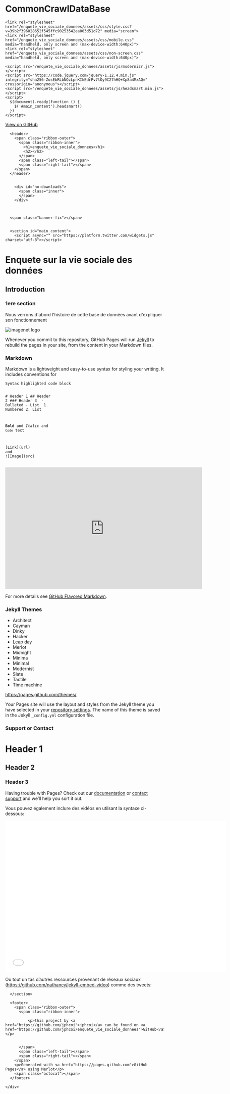 # CommonCrawlDataBase
<!DOCTYPE html>
<html lang="en-US">
  <head>
    <meta charset='utf-8'>
    <meta http-equiv="X-UA-Compatible" content="IE=edge">
    <meta name="viewport" content="width=640">

    <link rel="stylesheet" href="/enquete_vie_sociale_donnees/assets/css/style.css?v=39b2f396028652f545ffc90253542ea003d51d72" media="screen">
    <link rel="stylesheet" href="/enquete_vie_sociale_donnees/assets/css/mobile.css" media="handheld, only screen and (max-device-width:640px)">
    <link rel="stylesheet" href="/enquete_vie_sociale_donnees/assets/css/non-screen.css" media="handheld, only screen and (max-device-width:640px)">

    <script src="/enquete_vie_sociale_donnees/assets/js/modernizr.js"></script>
    <script src="https://code.jquery.com/jquery-1.12.4.min.js" integrity="sha256-ZosEbRLbNQzLpnKIkEdrPv7lOy9C27hHQ+Xp8a4MxAQ=" crossorigin="anonymous"></script>
    <script src="/enquete_vie_sociale_donnees/assets/js/headsmart.min.js"></script>
    <script>
      $(document).ready(function () {
        $('#main_content').headsmart()
      })
    </script>

<!-- Begin Jekyll SEO tag v2.8.0 -->
<title>enquete_vie_sociale_donnees</title>
<meta name="generator" content="Jekyll v3.9.3" />
<meta property="og:title" content="enquete_vie_sociale_donnees" />
<meta property="og:locale" content="en_US" />
<link rel="canonical" href="https://jphcoi.github.io/enquete_vie_sociale_donnees/" />
<meta property="og:url" content="https://jphcoi.github.io/enquete_vie_sociale_donnees/" />
<meta property="og:site_name" content="enquete_vie_sociale_donnees" />
<meta property="og:type" content="website" />
<meta name="twitter:card" content="summary" />
<meta property="twitter:title" content="enquete_vie_sociale_donnees" />
<script type="application/ld+json">
{"@context":"https://schema.org","@type":"WebSite","headline":"enquete_vie_sociale_donnees","name":"enquete_vie_sociale_donnees","url":"https://jphcoi.github.io/enquete_vie_sociale_donnees/"}</script>
<!-- End Jekyll SEO tag -->


<!-- start custom head snippets, customize with your own _includes/head-custom.html file -->

<!-- Setup Google Analytics -->



<!-- You can set your favicon here -->
<!-- link rel="shortcut icon" type="image/x-icon" href="/enquete_vie_sociale_donnees/favicon.ico" -->

<!-- end custom head snippets -->

  </head>

  <body>
    <a id="forkme_banner" href="https://github.com/jphcoi/enquete_vie_sociale_donnees">View on GitHub</a>
    <div class="shell">

      <header>
        <span class="ribbon-outer">
          <span class="ribbon-inner">
            <h1>enquete_vie_sociale_donnees</h1>
            <h2></h2>
          </span>
          <span class="left-tail"></span>
          <span class="right-tail"></span>
        </span>
      </header>


        <div id="no-downloads">
          <span class="inner">
          </span>
        </div>



      <span class="banner-fix"></span>


      <section id="main_content">
        <script async="" src="https://platform.twitter.com/widgets.js" charset="utf-8"></script>

<h1 id="enquete-sur-la-vie-sociale-des-données">Enquete sur la vie sociale des données</h1>

<h2 id="introduction">Introduction</h2>

<h3 id="Overview de la base de données">1ere section</h3>

<p>Nous verrons d'abord l'histoire de cette base de données avant d'expliquer son fonctionnement</p>

<p><img src="https://i0.wp.com/syncedreview.com/wp-content/uploads/2020/06/ts-618.png?w=1774&amp;ssl=1" alt="imagenet logo" /></p>

<p>Whenever you commit to this repository, GitHub Pages will run <a href="https://jekyllrb.com/">Jekyll</a> to rebuild the pages in your site, from the content in your Markdown files.</p>

<h3 id="markdown">Markdown</h3>

<p>Markdown is a lightweight and easy-to-use syntax for styling your writing. It includes conventions for</p>

<div class="language-markdown highlighter-rouge"><div class="highlight"><pre class="highlight"><code>Syntax highlighted code block

<span class="gh"># Header 1</span>
<span class="gu">## Header 2</span>
<span class="gu">### Header 3</span>
<span class="p">
-</span> Bulleted
<span class="p">-</span> List
<span class="p">
1.</span> Numbered
<span class="p">2.</span> List

<span class="gs">**Bold**</span> and _Italic_ and <span class="sb">`Code`</span> text

<span class="p">[</span><span class="nv">Link</span><span class="p">](</span><span class="sx">url</span><span class="p">)</span> and !<span class="p">[</span><span class="nv">Image</span><span class="p">](</span><span class="sx">src</span><span class="p">)</span>
</code></pre></div></div>
<iframe width="624" height="386" seamless="" frameborder="0" scrolling="no" src="https://docs.google.com/spreadsheets/d/e/2PACX-1vStYMpR7I8id4Wz0foBvtrLSo8DDDWagb1xIeh2tlf8MvF3fG-_ff5Z9VbBDjksc2OE0OseMzI6bOaI/pubchart?oid=2073830845&amp;format=interactive"></iframe>

<p>For more details see <a href="https://guides.github.com/features/mastering-markdown/">GitHub Flavored Markdown</a>.</p>

<h3 id="jekyll-themes">Jekyll Themes</h3>

<ul>
  <li>Architect</li>
  <li>Cayman</li>
  <li>Dinky</li>
  <li>Hacker</li>
  <li>Leap day</li>
  <li>Merlot</li>
  <li>Midnight</li>
  <li>Minima</li>
  <li>Minimal</li>
  <li>Modernist</li>
  <li>Slate</li>
  <li>Tactile</li>
  <li>Time machine</li>
</ul>

<p><a href="https://pages.github.com/themes/">https://pages.github.com/themes/</a></p>

<p>Your Pages site will use the layout and styles from the Jekyll theme you have selected in your <a href="https://github.com/jphcoi/public_project/settings">repository settings</a>. The name of this theme is saved in the Jekyll <code class="language-plaintext highlighter-rouge">_config.yml</code> configuration file.</p>

<h3 id="support-or-contact">Support or Contact</h3>
<h1 id="Interviews">Header 1</h1>
<h2 id="Les créateurs et gérants de Common Crawl">Header 2</h2>
<h3 id="Rich Skrenta">Header 3</h3>
<p>Having trouble with Pages? Check out our <a href="https://help.github.com/categories/github-pages-basics/">documentation</a> or <a href="https://github.com/contact">contact support</a> and we’ll help you sort it out.</p>

<p>Vous pouvez également inclure des vidéos en utilsant la  syntaxe ci-dessous:</p>
<div class="embed-container">
  <iframe src="[https://www.youtube.com/embed/0Cca3Mqa2hA](https://www.youtube.com/watch?v=QTlleyrFngU)" width="700" height="480" frameborder="0" allowfullscreen="true">
  </iframe>
</div>

<p>Ou tout un tas d’autres ressources provenant de réseaux sociaux (<a href="https://github.com/nathancy/jekyll-embed-video">https://github.com/nathancy/jekyll-embed-video</a>) comme des tweets:</p>

<blockquote class="twitter-tweet">
  <a href="https://twitter.com/geoffreyhinton/status/1717967329202491707?s=46&t=aj6GX9IxEIsWGRYl-HJUjg"></a>
</blockquote>


      </section>

      <footer>
        <span class="ribbon-outer">
          <span class="ribbon-inner">

              <p>this project by <a href="https://github.com/jphcoi">jphcoi</a> can be found on <a href="https://github.com/jphcoi/enquete_vie_sociale_donnees">GitHub</a></p>


          </span>
          <span class="left-tail"></span>
          <span class="right-tail"></span>
        </span>
        <p>Generated with <a href="https://pages.github.com">GitHub Pages</a> using Merlot</p>
        <span class="octocat"></span>
      </footer>

    </div>
  </body>
</html>
